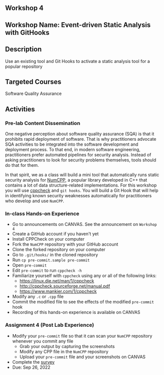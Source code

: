 ## Workshop 4

## Workshop Name: Event-driven Static Analysis with GitHooks

## Description 

Use an existing tool and Git Hooks to activate a static analysis tool for a popular repository 

## Targeted Courses 

Software Quality Assurance 

## Activities 

### Pre-lab Content Dissemination 

One negative perception about software quality assurance (SQA) is that it prohibits rapid deployment of software. That is why practitioners advocate SQA activities to be integrated into the software development and deployment process. To that end, in modern software engineering, practitioners prefer automated pipelines for security analysis. Instead of asking practitioners to look for security problems themselves, tools should do that for them. 

In that spirit, we as a class  will build a mini tool that automatically runs static security analysis for [NumCPP](https://github.com/dpilger26/NumCpp), a popular library developed in C++ that contains a lot of data structure-related implementations. For this workshop you will use [cppcheck](https://cppcheck.sourceforge.io/) and `git hooks`. You will build a Git Hook that will help in identifying known security weaknesses automatically for practitioners who develop and use `NumCPP`.  




### In-class Hands-on Experience 

- Go to announcements on CANVAS. See the announcement on `Workshop 4`
- Create a GitHub account if you haven't yet 
- Install CPPCheck on your computer 
- Fork the `NumCPP` repository with your GitHub account
- Clone the forked repository on your computer  
- Go to `.git/hooks/` in the cloned repository 
- Run `cp pre-commit.sample pre-commit` 
- Open `pre-commit` 
- Edit `pre-commit` to run `cppcheck -h`
- Familiarize yourself with `cppcheck` using any or all of the following links: 
   - https://linux.die.net/man/1/cppcheck 
   - http://cppcheck.sourceforge.net/manual.pdf 
   - https://www.mankier.com/1/cppcheck 
- Modify any `.c` or `.cpp` file 
- Commit the modified file to see the effects of the modified `pre-commit` hook   
- Recording of this hands-on experience is available on CANVAS 

### Assignment 4 (Post Lab Experience) 
- Modify your `pre-commit` file so that it can scan your `NumCPP` repository whenever you commit any file
  - Grab your output by capturing the screenshots 
  - Modify any CPP file in the `NumCPP` repository 
  - Upload your `pre-commit` file and your screenshots on CANVAS 
- Complete the [survey](https://auburn.qualtrics.com/jfe/form/SV_ekBpwjd4TkT1tpc)
- Due: Sep 26, 2022